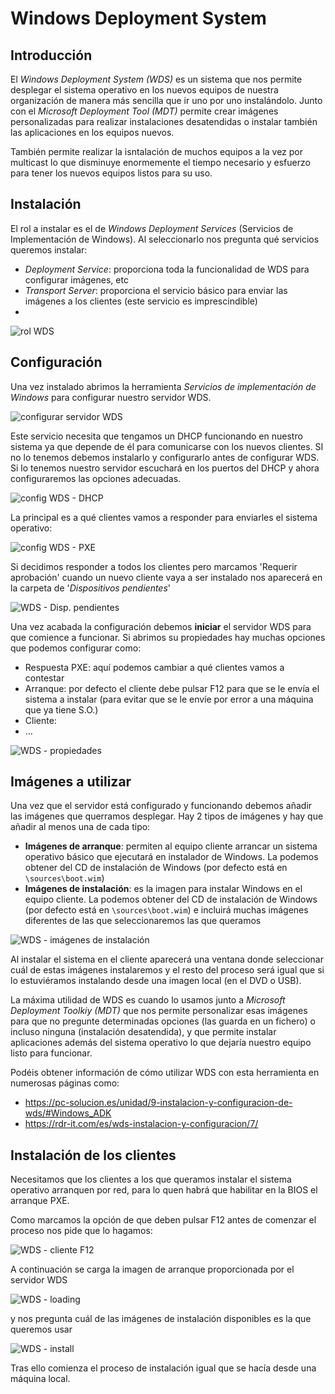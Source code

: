 # Windows Deployment System

## Introducción
El _Windows Deployment System (WDS)_ es un sistema que nos permite desplegar el sistema operativo en los nuevos equipos de nuestra organización de manera más sencilla que ir uno por uno instalándolo. Junto con el _Microsoft Deployment Tool (MDT)_ permite crear imágenes personalizadas para realizar instalaciones desatendidas o instalar también las aplicaciones en los equipos nuevos.

También permite realizar la isntalación de muchos equipos a la vez por multicast lo que disminuye enormemente el tiempo necesario y esfuerzo para tener los nuevos equipos listos para su uso.

## Instalación
El rol a instalar es el de _Windows Deployment Services_ (Servicios de Implementación de Windows). Al seleccionarlo nos pregunta qué servicios queremos instalar:
- _Deployment Service_: proporciona toda la funcionalidad de WDS para configurar imágenes, etc
- _Transport Server_: proporciona el servicio básico para enviar las imágenes a los clientes (este servicio es imprescindible)
- 
![rol WDS](media/wds-01-selecServicios.png)

## Configuración
Una vez instalado abrimos la herramienta _Servicios de implementación de Windows_ para configurar nuestro servidor WDS.

![configurar servidor WDS](media/wds-03-configSrv.png)

Este servicio necesita que tengamos un DHCP funcionando en nuestro sistema ya que depende de él para comunicarse con los nuevos clientes. SI no lo tenemos debemos instalarlo y configurarlo antes de configurar WDS. Si lo tenemos nuestro servidor escuchará en los puertos del DHCP y ahora configuraremos las opciones adecuadas.

![config WDS - DHCP](media/wds-04-dhcp.png)

La principal es a qué clientes vamos a responder para enviarles el sistema operativo:

![config WDS - PXE](media/wds-05-pxe.png)

Si decidimos responder a todos los clientes pero marcamos 'Requerir aprobación' cuando un nuevo cliente vaya a ser instalado nos aparecerá en la carpeta de '_Dispositivos pendientes_'

![WDS - Disp. pendientes](media/wds-06-pxe-dispPendientes.png)

Una vez acabada la configuración debemos **iniciar** el servidor WDS para que comience a funcionar. Si abrimos su propiedades hay muchas opciones que podemos configurar como:
- Respuesta PXE: aquí podemos cambiar a qué clientes vamos a contestar
- Arranque: por defecto el cliente debe pulsar F12 para que se le envía el sistema a instalar (para evitar que se le envíe por error a una máquina que ya tiene S.O.)
- Cliente: 
- ...

![WDS - propiedades](media/wds-07-propiedades.png)

## Imágenes a utilizar
Una vez que el servidor está configurado y funcionando debemos añadir las imágenes que querramos desplegar. Hay 2 tipos de imágenes y hay que añadir al menos una de cada tipo:
- **Imágenes de arranque**: permiten al equipo cliente arrancar un sistema operativo básico que ejecutará en instalador de Windows. La podemos obtener del CD de instalación de Windows (por defecto está en `\sources\boot.wim`)
- **Imágenes de instalación**: es la imagen para instalar Windows en el equipo cliente. La podemos obtener del CD de instalación de Windows (por defecto está en `\sources\boot.wim`) e incluirá muchas imágenes diferentes de las que seleccionaremos las que queramos

![WDS - imágenes de instalación](media/wds-08-installImage.png)

Al instalar el sistema en el cliente aparecerá una ventana donde seleccionar cuál de estas imágenes instalaremos y el resto del proceso será igual que si lo estuviéramos instalando desde una imagen local (en el DVD o USB).

La máxima utilidad de WDS es cuando lo usamos junto a _Microsoft Deployment Toolkiy (MDT)_ que nos permite personalizar esas imágenes para que no pregunte determinadas opciones (las guarda en un fichero) o incluso ninguna (instalación desatendida), y que permite instalar aplicaciones además del sistema operativo lo que dejaría nuestro equipo listo para funcionar.

Podéis obtener información de cómo utilizar WDS con esta herramienta en numerosas páginas como:
- <https://pc-solucion.es/unidad/9-instalacion-y-configuracion-de-wds/#Windows_ADK>
- <https://rdr-it.com/es/wds-instalacion-y-configuracion/7/>

## Instalación de los clientes
Necesitamos que los clientes a los que queramos instalar el sistema operativo arranquen por red, para lo quen habrá que habilitar en la BIOS el arranque PXE.

Como marcamos la opción de que deben pulsar F12 antes de comenzar el proceso nos pide que lo hagamos:

![WDS - cliente F12](media/wds-10-arranqueCliente.png)

A continuación se carga la imagen de arranque proporcionada por el servidor WDS

![WDS - loading](media/wds-11-loading.png)

y nos pregunta cuál de las imágenes de instalación disponibles es la que queremos usar

![WDS - install](media/wds-08-installImage.png)

Tras ello comienza el proceso de instalación igual que se hacía desde una máquina local.

